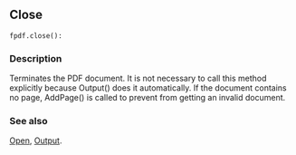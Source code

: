 ## Close ##

```
fpdf.close():
```

### Description ###

Terminates the PDF document. It is not necessary to call this method explicitly because Output() does it automatically. 
If the document contains no page, AddPage() is called to prevent from getting an invalid document.


### See also ###

[Open](Open.md), [Output](Output.md).

